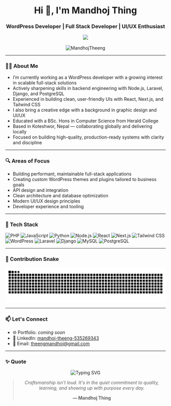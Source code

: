 <h1 align="center">Hi 👋, I'm Mandhoj Thing</h1>
<h3 align="center">WordPress Developer | Full Stack Developer | UI/UX Enthusiast</h3>

<p align="center">
  <img src="https://readme-typing-svg.herokuapp.com/?lines=Namaste!+I'm+Mandhoj+Thing;WordPress+Developer;Full+Stack+Learner;Creative+Thinker;&center=true&width=500&height=45&color=00FFCC&vCenter=true&size=22">
</p>

<p align="center">
  <img src="https://komarev.com/ghpvc/?username=MandhojTheeng&label=Profile%20Views&color=0e75b6&style=flat" alt="MandhojTheeng" />
</p>

---

### 🧑‍💻 About Me

- I’m currently working as a WordPress developer with a growing interest in scalable full-stack solutions  
- Actively sharpening skills in backend engineering with Node.js, Laravel, Django, and PostgreSQL  
- Experienced in building clean, user-friendly UIs with React, Next.js, and Tailwind CSS  
- I also bring a creative edge with a background in graphic design and UI/UX  
- Educated with a BSc. Hons in Computer Science from Herald College  
- Based in Koteshwor, Nepal — collaborating globally and delivering locally  
- Focused on building high-quality, production-ready systems with clarity and discipline  

---

### 🔍 Areas of Focus

- Building performant, maintainable full-stack applications  
- Creating custom WordPress themes and plugins tailored to business goals  
- API design and integration  
- Clean architecture and database optimization  
- Modern UI/UX design principles  
- Developer experience and tooling  

---

### 🚀 Tech Stack

![PHP](https://img.shields.io/badge/PHP-777BB4?style=for-the-badge&logo=php&logoColor=white)
![JavaScript](https://img.shields.io/badge/JavaScript-F7DF1E?style=for-the-badge&logo=javascript&logoColor=black)
![Python](https://img.shields.io/badge/Python-3776AB?style=for-the-badge&logo=python&logoColor=white)
![Node.js](https://img.shields.io/badge/Node.js-339933?style=for-the-badge&logo=nodedotjs&logoColor=white)
![React](https://img.shields.io/badge/React-20232a?style=for-the-badge&logo=react&logoColor=61dafb)
![Next.js](https://img.shields.io/badge/Next.js-000?style=for-the-badge&logo=nextdotjs&logoColor=white)
![Tailwind CSS](https://img.shields.io/badge/Tailwind-06B6D4?style=for-the-badge&logo=tailwindcss&logoColor=white)
![WordPress](https://img.shields.io/badge/WordPress-21759B?style=for-the-badge&logo=wordpress&logoColor=white)
![Laravel](https://img.shields.io/badge/Laravel-F9322C?style=for-the-badge&logo=laravel&logoColor=white)
![Django](https://img.shields.io/badge/Django-092E20?style=for-the-badge&logo=django&logoColor=white)
![MySQL](https://img.shields.io/badge/MySQL-005C84?style=for-the-badge&logo=mysql&logoColor=white)
![PostgreSQL](https://img.shields.io/badge/PostgreSQL-336791?style=for-the-badge&logo=postgresql&logoColor=white)

---

### 🐍 Contribution Snake

<p align="center">
  <img src="https://raw.githubusercontent.com/MandhojTheeng/MandhojTheeng/output/github-contribution-grid-snake.svg" alt="snake animation" />
</p>

---

### 📫 Let's Connect

- 🌐 Portfolio: *coming soon*
- 💼 LinkedIn: [mandhoj-theeng-535269343](https://www.linkedin.com/in/mandhoj-theeng-535269343/)
- 📧 Email: theengmandhoj@gmail.com

---

### ✨ Quote

<div align="center"> 
  <img src="https://readme-typing-svg.herokuapp.com/?lines=Consistency+%3E+Intensity;Small+steps+lead+to+great+destinations;&center=true&width=500&height=45&color=0FF9C0&vCenter=true&size=22" alt="Typing SVG" /> 
  <br/> 
  <blockquote> 
    <p><em> Craftsmanship isn't loud. It's in the quiet commitment to quality, learning, and showing up with purpose every day. </em></p> 
    <p><strong>— Mandhoj Thing</strong></p> 
  </blockquote> 
</div>
